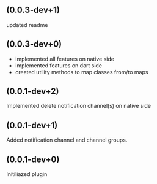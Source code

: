## (0.0.3-dev+1)

updated readme

## (0.0.3-dev+0)

- implemented all features on native side
- implemented features on dart side
- created utility methods to map classes from/to maps

## (0.0.1-dev+2)

Implemented delete notification channel(s) on native side

## (0.0.1-dev+1)

Added notification channel and channel groups.

## (0.0.1-dev+0)

Initiliazed plugin
